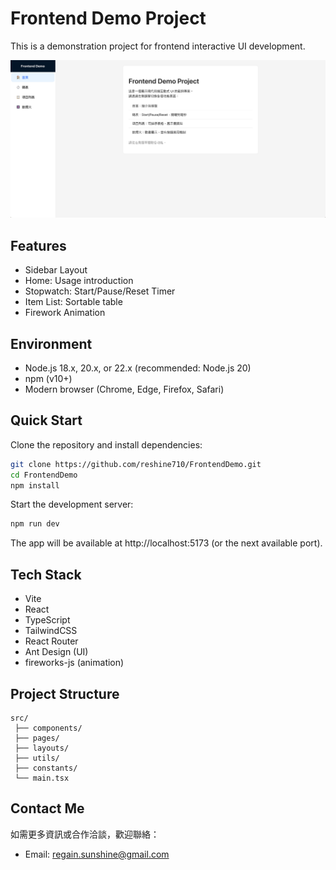 # Frontend Demo Project

This is a demonstration project for frontend interactive UI development.

![cover](public/cover.png)

## Features

- Sidebar Layout
- Home: Usage introduction
- Stopwatch: Start/Pause/Reset Timer
- Item List: Sortable table
- Firework Animation

## Environment

- Node.js 18.x, 20.x, or 22.x (recommended: Node.js 20)
- npm (v10+)
- Modern browser (Chrome, Edge, Firefox, Safari)

## Quick Start

Clone the repository and install dependencies:

```bash
git clone https://github.com/reshine710/FrontendDemo.git
cd FrontendDemo
npm install
```

Start the development server:

```bash
npm run dev
```

The app will be available at http://localhost:5173 (or the next available port).

## Tech Stack

- Vite
- React
- TypeScript
- TailwindCSS
- React Router
- Ant Design (UI)
- fireworks-js (animation)

## Project Structure

```other
src/
 ├── components/
 ├── pages/
 ├── layouts/
 ├── utils/
 ├── constants/
 └── main.tsx
```

## Contact Me

如需更多資訊或合作洽談，歡迎聯絡：
- Email: regain.sunshine@gmail.com
